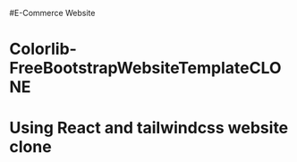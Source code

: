 #E-Commerce Website
# Colorlib-FreeBootstrapWebsiteTemplateCLONE
# Using React and tailwindcss website clone

